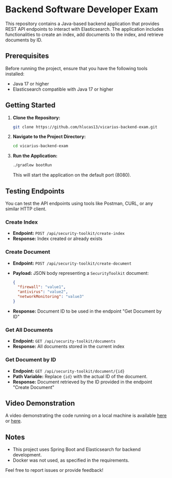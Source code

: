 # Backend Software Developer Exam

This repository contains a Java-based backend application that provides REST API endpoints to interact with
Elasticsearch. The application includes functionalities to create an index, add documents to the index, and retrieve
documents by ID.

## Prerequisites

Before running the project, ensure that you have the following tools installed:

- Java 17 or higher
- Elasticsearch compatible with Java 17 or higher

## Getting Started

1. **Clone the Repository:**
   ```bash
   git clone https://github.com/hlucas13/vicarius-backend-exam.git
   ```

2. **Navigate to the Project Directory:**
   ```bash
   cd vicarius-backend-exam
   ```

3. **Run the Application:**
   ```bash
   ./gradlew bootRun
   ```

   This will start the application on the default port (8080).

## Testing Endpoints

You can test the API endpoints using tools like Postman, CURL, or any similar HTTP client.

### Create Index

- **Endpoint:** `POST /api/security-toolkit/create-index`
- **Response:** Index created or already exists

### Create Document

- **Endpoint:** `POST /api/security-toolkit/create-document`
- **Payload:** JSON body representing a `SecurityToolkit` document:

    ```json
    {
      "firewall": "value1",
      "antivirus": "value2",
      "networkMonitoring": "value3"
    }
    ```
- **Response:** Document ID to be used in the endpoint "Get Document by ID"

### Get All Documents

- **Endpoint:** `GET /api/security-toolkit/documents`
- **Response:** All documents stored in the current index

### Get Document by ID

- **Endpoint:** `GET /api/security-toolkit/document/{id}`
- **Path Variable:** Replace `{id}` with the actual ID of the document.
- **Response:** Document retrieved by the ID provided in the endpoint "Create Document"

## Video Demonstration

A video demonstrating the code running on a local machine is
available [here](https://github.com/hlucas13/vicarius-backend-exam/blob/main/video/demo.mov)
or [here](https://vimeo.com/user208459221).

## Notes

- This project uses Spring Boot and Elasticsearch for backend development.
- Docker was not used, as specified in the requirements.

Feel free to report issues or provide feedback!
